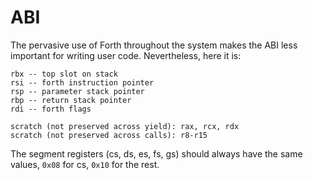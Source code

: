 ABI
===

The pervasive use of Forth throughout the system makes the ABI less important for writing user code. Nevertheless, here it is:

```
rbx -- top slot on stack
rsi -- forth instruction pointer
rsp -- parameter stack pointer
rbp -- return stack pointer
rdi -- forth flags

scratch (not preserved across yield): rax, rcx, rdx
scratch (not preserved across calls): r8-r15
```

The segment registers (cs, ds, es, fs, gs) should always have the same values, `0x08` for cs, `0x10` for the rest.
